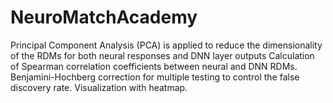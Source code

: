 # NeuroMatchAcademy

  Principal Component Analysis (PCA) is applied to reduce the dimensionality of the RDMs for both neural responses and DNN layer outputs
  Calculation of Spearman correlation coefficients between neural and DNN RDMs.
  Benjamini-Hochberg correction for multiple testing to control the false discovery rate.
  Visualization with heatmap.
